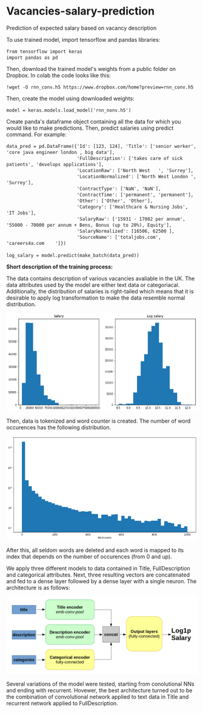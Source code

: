 # Vacancies-salary-prediction
Prediction of expected salary based on vacancy description

To use trained model, import tensorflow and pandas libraries:
```
from tensorflow import keras
import pandas as pd
```
Then, download the trained model's weights from a public folder on Dropbox. In colab the code looks like this:
```
!wget -O rnn_conv.h5 https://www.dropbox.com/home?preview=rnn_conv.h5
```
Then, create the model using downloaded weights:
```
model = keras.models.load_model('rnn_nonv.h5')
```
Create panda's dataframe object containing all the data for which you would like to make predictions. Then, predict salaries using predict command. For example:
```
data_pred = pd.DataFrame({'Id': [123, 124], 'Title': ['senior worker', 'core java engineer london , big data'], 
                          'FullDescription': ['takes care of sick patients', 'develops applications'],
                          'LocationRaw': ['North West	', 'Surrey'],
                          'LocationNormalized': ['North West London	', 'Surrey'],
                          'ContractType': ['NaN', 'NaN'],
                          'ContractTime': ['permanent', 'permanent'],
                          'Other': ['Other', 'Other'],
                          'Category': ['Healthcare & Nursing Jobs', 'IT Jobs'],
                          'SalaryRaw': ['15931 - 17082 per annum', '55000 - 70000 per annum + Bens, Bonus (up to 20%), Equity'],
                          'SalaryNormalized': [16506, 62500	],
                          'SourceName': ['totaljobs.com', 'careers4a.com	']})
                          
log_salary = model.predict(make_batch(data_pred))
```


**Short description of the training process:**

The data contains description of various vacancies avaliable in the UK. The data attributes used by the model are either text data or categoriacal. Additionally, the distribution of salaries is right-tailed which means that it is desirable to apply log transformation to make the data resemble normal distribution.

![](/images/salaries_dist.png)

Then, data is tokenized and word counter is created. The number of word occurences has the following distribution.

![](/images/wordcounts_dist.png)

After this, all seldom words are deleted and each word is mapped to its index that depends on the number of occurences (from 0 and up).

We apply three different models to data contained in Title, FullDescription and categorical attributes. Next, three resulting vectors are concatenated and fed to a dense layer followed by a dense layer with a single neuron. The architecture is as follows:

![](/images/model.png)

Several variations of the model were tested, starting from conolutional NNs and ending with recurrent. Hovewer, the best architecture turned out to be the combination of convolutional network applied to text data in Title and recurrent network applied to FullDescription.


